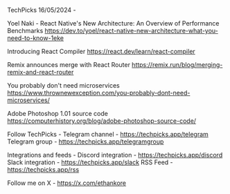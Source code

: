 TechPicks 16/05/2024 -

Yoel Naki - React Native's New Architecture: An Overview of Performance Benchmarks
https://dev.to/yoel/react-native-new-architecture-what-you-need-to-know-1eke

Introducing React Compiler
https://react.dev/learn/react-compiler

Remix announces merge with React Router
https://remix.run/blog/merging-remix-and-react-router

You probably don't need microservices
https://www.thrownewexception.com/you-probably-dont-need-microservices/

Adobe Photoshop 1.01 source code
https://computerhistory.org/blog/adobe-photoshop-source-code/

Follow TechPicks -
Telegram channel - https://techpicks.app/telegram
Telegram group - https://techpicks.app/telegramgroup

Integrations and feeds -
Discord integration - https://techpicks.app/discord
Slack integration - https://techpicks.app/slack
RSS Feed - https://techpicks.app/rss

Follow me on X - https://x.com/ethankore